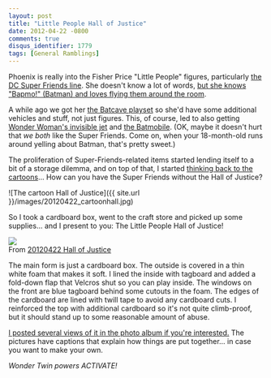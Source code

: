 ```yaml
---
layout: post
title: "Little People Hall of Justice"
date: 2012-04-22 -0800
comments: true
disqus_identifier: 1779
tags: [General Ramblings]
---
```

Phoenix is really into the Fisher Price "Little People" figures,
particularly [the DC Super Friends
line](http://www.amazon.com/gp/product/B005FA311A/ref=as_li_ss_tl?ie=UTF8&tag=mhsvortex&linkCode=as2&camp=1789&creative=390957&creativeASIN=B005FA311A).
She doesn't know a lot of words, [but she knows "Bapmo!" (Batman) and
loves flying them around the
room](/archive/2012/03/15/a-typical-play-session-with-my-toddler.aspx).

A while ago we got her [the Batcave
playset](http://www.amazon.com/gp/product/B004ORYVAU/ref=as_li_ss_tl?ie=UTF8&tag=mhsvortex&linkCode=as2&camp=1789&creative=390957&creativeASIN=B004ORYVAU)
so she'd have some additional vehicles and stuff, not just figures.
This, of course, led to also getting [Wonder Woman's invisible
jet](http://www.amazon.com/gp/product/B0076YQHEQ/ref=as_li_ss_tl?ie=UTF8&tag=mhsvortex&linkCode=as2&camp=1789&creative=390957&creativeASIN=B0076YQHEQ)
and [the
Batmobile](http://www.amazon.com/gp/product/B0076OJOF0/ref=as_li_ss_tl?ie=UTF8&tag=mhsvortex&linkCode=as2&camp=1789&creative=390957&creativeASIN=B0076OJOF0).
(OK, maybe it doesn't hurt that *we both* like the Super Friends. Come
on, when your 18-month-old runs around yelling about Batman, that's
pretty sweet.)

The proliferation of Super-Friends-related items started lending itself
to a bit of a storage dilemma, and on top of that, I started [thinking
back to the
cartoons](http://www.amazon.com/gp/product/B000W2C28Y/ref=as_li_ss_tl?ie=UTF8&tag=mhsvortex&linkCode=as2&camp=1789&creative=390957&creativeASIN=B000W2C28Y)...
How can you have the Super Friends without the Hall of Justice?

![The cartoon Hall of
Justice]({{ site.url }}/images/20120422_cartoonhall.jpg)

So I took a cardboard box, went to the craft store and picked up some
supplies... and I present to you: The Little People Hall of Justice!

[![](https://lh5.googleusercontent.com/-z4jMGKkOP-c/T5RHnrquaMI/AAAAAAAAGWU/o8Xt2KNcR4c/s400/P1000007.JPG)](https://picasaweb.google.com/lh/photo/6hv0_BqH69tD5y6I-EgkttMTjNZETYmyPJy0liipFm0?feat=embedwebsite)<br />From [20120422 Hall of Justice](https://picasaweb.google.com/100275637557074554059/20120422HallOfJustice?authuser=0&feat=embedwebsite)

The main form is just a cardboard box. The outside is covered in a thin
white foam that makes it soft. I lined the inside with tagboard and
added a fold-down flap that Velcros shut so you can play inside. The
windows on the front are blue tagboard behind some cutouts in the foam.
The edges of the cardboard are lined with twill tape to avoid any
cardboard cuts. I reinforced the top with additional cardboard so it's
not quite climb-proof, but it should stand up to some reasonable amount
of abuse.

[I posted several views of it in the photo album if you're
interested.](https://picasaweb.google.com/100275637557074554059/20120422HallOfJustice?authuser=0&feat=directlink)
The pictures have captions that explain how things are put together...
in case you want to make your own.

*Wonder Twin powers ACTIVATE!*

